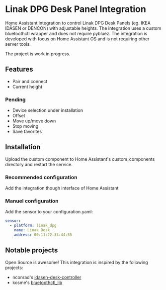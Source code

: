 # Linak DPG Desk Panel Integration

Home Assistant integration to control Linak DPG Desk Panels (eg. IKEA IDÅSEN or DENCON) with adjustable heights. The integration uses a custom bluetoothctl wrapper and does not require pybluez. The integration is developed with focus on Home Assistant OS and is not requiring other server tools.

The project is work in progress.

## Features

- Pair and connect
- Current height

### Pending

- Device selection under installation
- Offset
- Move up/move down
- Stop moving
- Save favorites

## Installation

Upload the custom component to Home Assistant's custom_components directory and restart the service.

### Recommended configuration

Add the integration though interface of Home Assistant

### Manuel configuration

Add the sensor to your configuration.yaml:

```yaml
sensor:
  - platform: linak_dpg
    name: Linak Desk
    address: 00:11:22:33:44:55
```

## Notable projects

Open Source is awesome! This integration is inspired by the following projects:

- nconrad's [idasen-desk-controller](https://github.com/nconrad/idasen-desk-controller)
- kosme's [bluetoothctl_lib](https://github.com/kosme/bluetoothctl_lib)
